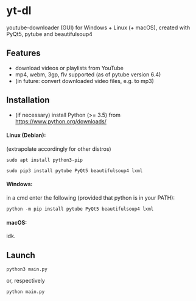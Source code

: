 # yt-dl
youtube-downloader (GUI) for Windows + Linux (+ macOS), created with PyQt5, pytube and beautifulsoup4

## Features
- download videos or playlists from YouTube
- mp4, webm, 3gp, flv supported (as of pytube version 6.4)
- (in future: convert downloaded video files, e.g. to mp3)

## Installation
- (if necessary) install Python (>= 3.5) from https://www.python.org/downloads/

#### Linux (Debian):
(extrapolate accordingly for other distros)
```
sudo apt install python3-pip
```
```
sudo pip3 install pytube PyQt5 beautifulsoup4 lxml
```
#### Windows:
in a cmd enter the following
(provided that python is in your PATH):
```
python -m pip install pytube PyQt5 beautifulsoup4 lxml
```
#### macOS:

idk.

## Launch
```
python3 main.py
```
or, respectively
```
python main.py
```
